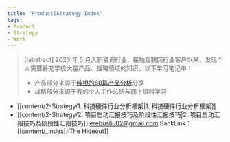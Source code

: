 ```yaml
---
title: "Product&Strategy Index"
tags:
- Product
- Strategy
- Work
---
```

>[!abstract] 2023 年 5 月入职咨询行业、接触互联网行业客户以来，发现个人需要补充学校大量产品、战略领域的知识。以下学习笔记中：
>	- 产品部分来源于[纯银的60篇产品分析](https://www.jianshu.com/u/c22ccc510fb9)分享
>	- 战略部分来源于我的个人工作总结与网上资料学习

-  [[content/2-Strategy/1. 科技硬件行业分析框架|1. 科技硬件行业分析框架]]
-  [[content/2-Strategy/2. 项目启动汇报技巧及阶段性汇报技巧|2. 项目启动汇报技巧及阶段性汇报技巧]]
erebusliu02@gmail.com
BackLink：[[content/_index|🎶The Hideout]]

